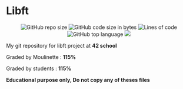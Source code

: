# Libft
<p align="center"> 
<img alt="GitHub repo size" src="https://img.shields.io/github/repo-size/bycop/42-libft">
<img alt="GitHub code size in bytes" src="https://img.shields.io/github/languages/code-size/bycop/42-libft">
<img alt="Lines of code" src="https://img.shields.io/tokei/lines/github/bycop/42-libft">
<img alt="GitHub top language" src="https://img.shields.io/github/languages/top/bycop/42-libft">
<img src="https://hits.seeyoufarm.com/api/count/incr/badge.svg?url=https%3A%2F%2Fgithub.com%2Fbycop%2F42-libft%2F&count_bg=%233062F3&title_bg=%23555555&icon=&icon_color=%23E7E7E7&title=Views&edge_flat=false"/>
</p>

My git repository for libft project at **42 school** 

Graded by Moulinette : **115%**

Graded by students : **115%**

**Educational purpose only, Do not copy any of theses files**
